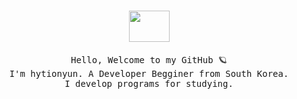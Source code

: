 <p align="center">
<br>
  <img src="https://25.media.tumblr.com/tumblr_m19ay5UfaL1qzl9pho1_400.gif" height=50px width=65px>
  <samp>
    <br><br>
    Hello, Welcome to my GitHub 🪐<br>
    I'm hytionyun. A Developer Begginer from South Korea. <br>
    I develop programs for studying. <br><br> 
    <!-- Contact me on <a href="https://">Velog</a> or <a href="mailto:@gmail.com">Send mail</a> -->
<!-- 
🍺 Tech Stacks
<br><br>
<img src="https://img.shields.io/badge/python-3776AB?style=flat&logo=python&logoColor=white"/>
<img src="https://img.shields.io/badge/django-darkgreen?style=flat&logo=django&logoColor=white"/>
<img src="https://img.shields.io/badge/html5-E34F26?style=flat&logo=html5&logoColor=white"/>
<img src="https://img.shields.io/badge/css3-FF9933?style=flat&logo=css3&logoColor=white"/>
<img src="https://img.shields.io/badge/javascript-F7DF1E?style=flat&logo=javascript&logoColor=white"/>
<img src="https://img.shields.io/badge/flask-red?style=flat&logo=flask&logoColor=white"/>
<img src="https://img.shields.io/badge/slack-purple?style=flat&logo=slack&logoColor=white"/>
<img src="https://img.shields.io/badge/notion-black?style=flat&logo=notion&logoColor=white"/>
<img src="https://img.shields.io/badge/mongodb-darkgreen?style=flat&logo=mongodb&logoColor=white"/>
<br><br>

        🎧 About me

        - 🔭 I’m currently working on this page 
        - 🌱 I’m currently learning  
        - 👯 I’m looking to collaborate on code lovers 
        - 🤔 I’m looking for help with my codes 
        - 💬 Ask me about anything 
        - 📫 How to reach me: @gmail.com 

![hytionyun's GitHub stats](https://github-readme-stats.vercel.app/api?username=hytionyun&show_icons=true&theme=tokyonight)
    
[![Top Langs](https://github-readme-stats.vercel.app/api/top-langs/?username=hytionyun&layout=compact)](https://github.com/hytionyun/)

  </samp> -->
